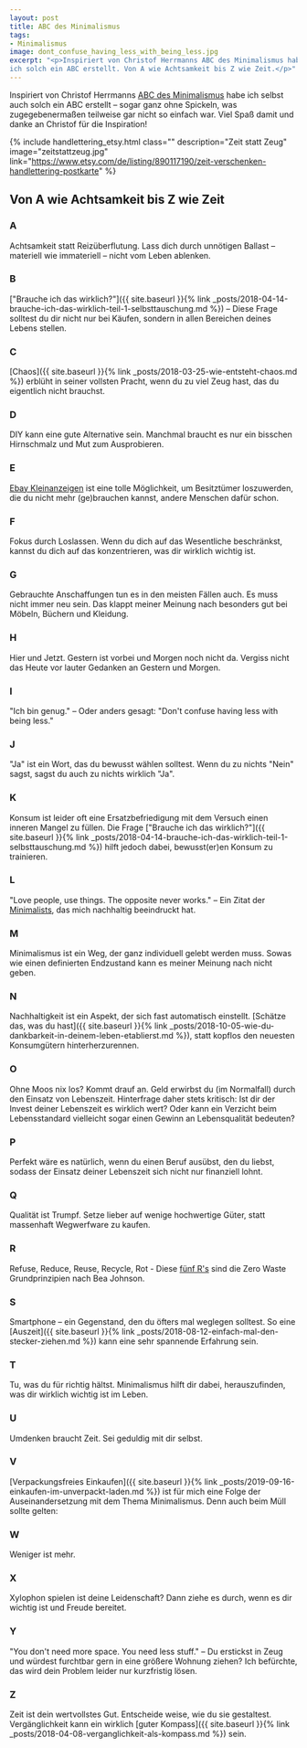 ```yaml
---
layout: post
title: ABC des Minimalismus
tags:
- Minimalismus
image: dont_confuse_having_less_with_being_less.jpg
excerpt: "<p>Inspiriert von Christof Herrmanns ABC des Minimalismus habe auch
ich solch ein ABC erstellt. Von A wie Achtsamkeit bis Z wie Zeit.</p>"
---
```


Inspiriert von Christof Herrmanns
[ABC des Minimalismus](http://www.einfachbewusst.de/2019/09/abc-minimalismus/)
habe ich selbst auch solch ein ABC erstellt – sogar ganz ohne Spickeln,
was zugegebenermaßen teilweise gar nicht so einfach war. Viel Spaß damit und
danke an Christof für die Inspiration!

{% include handlettering_etsy.html
  class=""
  description="Zeit statt Zeug"
  image="zeitstattzeug.jpg"
  link="https://www.etsy.com/de/listing/890117190/zeit-verschenken-handlettering-postkarte"
%}

## Von A wie Achtsamkeit bis Z wie Zeit

### A
Achtsamkeit statt Reizüberflutung. Lass dich durch unnötigen Ballast –
materiell wie immateriell – nicht vom Leben ablenken.

### B
["Brauche ich das wirklich?"]({{ site.baseurl }}{% link _posts/2018-04-14-brauche-ich-das-wirklich-teil-1-selbsttauschung.md %}) – Diese Frage solltest du dir nicht nur
bei Käufen, sondern in allen Bereichen deines Lebens stellen.

### C
[Chaos]({{ site.baseurl }}{% link _posts/2018-03-25-wie-entsteht-chaos.md %})
erblüht in seiner vollsten Pracht, wenn du zu viel Zeug hast, das du eigentlich
nicht brauchst.

### D
DIY kann eine gute Alternative sein. Manchmal braucht es nur ein bisschen
Hirnschmalz und Mut zum Ausprobieren.

### E
[Ebay Kleinanzeigen](https://www.ebay-kleinanzeigen.de/) ist eine tolle
Möglichkeit, um Besitztümer loszuwerden, die du nicht mehr (ge)brauchen kannst,
andere Menschen dafür schon.

### F
Fokus durch Loslassen. Wenn du dich auf das Wesentliche beschränkst, kannst du
dich auf das konzentrieren, was dir wirklich wichtig ist.

### G
Gebrauchte Anschaffungen tun es in den meisten Fällen auch. Es muss nicht
immer neu sein. Das klappt meiner Meinung nach besonders gut bei Möbeln, Büchern
und Kleidung.

### H
Hier und Jetzt. Gestern ist vorbei und Morgen noch nicht da. Vergiss nicht das
Heute vor lauter Gedanken an Gestern und Morgen.

### I
"Ich bin genug." – Oder anders gesagt: "Don't confuse having less with being
less."

### J
"Ja" ist ein Wort, das du bewusst wählen solltest. Wenn du zu nichts "Nein"
sagst, sagst du auch zu nichts wirklich "Ja".

### K
Konsum ist leider oft eine Ersatzbefriedigung mit dem Versuch einen inneren
Mangel zu füllen.
Die Frage ["Brauche ich das wirklich?"]({{ site.baseurl }}{% link _posts/2018-04-14-brauche-ich-das-wirklich-teil-1-selbsttauschung.md %}) hilft jedoch dabei,
bewusst(er)en Konsum zu trainieren.

### L
"Love people, use things. The opposite never works." – Ein Zitat der
[Minimalists](https://www.theminimalists.com), das mich nachhaltig beeindruckt
hat.

### M
Minimalismus ist ein Weg, der ganz individuell gelebt werden muss. Sowas wie
einen definierten Endzustand kann es meiner Meinung nach nicht geben.

### N
Nachhaltigkeit ist ein Aspekt, der sich fast automatisch einstellt.
[Schätze das, was du hast]({{ site.baseurl }}{% link _posts/2018-10-05-wie-du-dankbarkeit-in-deinem-leben-etablierst.md %}), statt kopflos den neuesten Konsumgütern hinterherzurennen.

### O
Ohne Moos nix los? Kommt drauf an. Geld erwirbst du (im Normalfall) durch den
Einsatz von Lebenszeit. Hinterfrage daher stets kritisch: Ist dir der Invest
deiner Lebenszeit es wirklich wert? Oder kann ein Verzicht beim Lebensstandard
vielleicht sogar einen Gewinn an Lebensqualität bedeuten?

### P
Perfekt wäre es natürlich, wenn du einen Beruf ausübst, den du liebst, sodass
der Einsatz deiner Lebenszeit sich nicht nur finanziell lohnt.

### Q
Qualität ist Trumpf. Setze lieber auf wenige hochwertige Güter, statt
massenhaft Wegwerfware zu kaufen.

### R
Refuse, Reduce, Reuse, Recycle, Rot - Diese [fünf R's](https://zerowastehome.com/2011/09/28/how-to-get-started/) sind die Zero Waste Grundprinzipien nach Bea Johnson.

### S
Smartphone – ein Gegenstand, den du öfters mal weglegen solltest. So eine
[Auszeit]({{ site.baseurl }}{% link _posts/2018-08-12-einfach-mal-den-stecker-ziehen.md %})
kann eine sehr spannende Erfahrung sein.

### T
Tu, was du für richtig hältst. Minimalismus hilft dir dabei, herauszufinden,
was dir wirklich wichtig ist im Leben.

### U
Umdenken braucht Zeit. Sei geduldig mit dir selbst.

### V
[Verpackungsfreies Einkaufen]({{ site.baseurl }}{% link _posts/2019-09-16-einkaufen-im-unverpackt-laden.md %}) ist für mich eine Folge der Auseinandersetzung mit
dem Thema Minimalismus. Denn auch beim Müll sollte gelten:

### W
Weniger ist mehr.

### X
Xylophon spielen ist deine Leidenschaft? Dann ziehe es durch, wenn es dir
wichtig ist und Freude bereitet.

### Y
"You don't need more space. You need less stuff." – Du erstickst in Zeug und
würdest furchtbar gern in eine größere Wohnung ziehen? Ich befürchte, das wird
dein Problem leider nur kurzfristig lösen.

### Z
Zeit ist dein wertvollstes Gut. Entscheide weise, wie du sie gestaltest.
Vergänglichkeit kann ein wirklich [guter Kompass]({{ site.baseurl }}{% link _posts/2018-04-08-verganglichkeit-als-kompass.md %}) sein.
